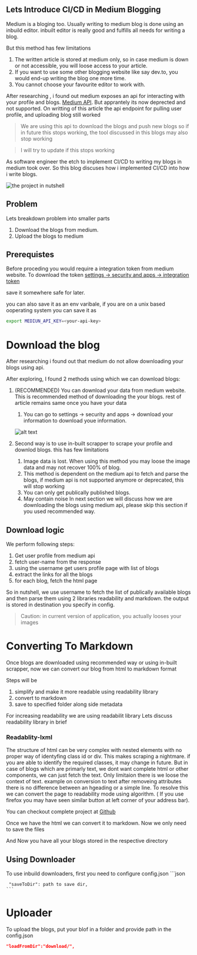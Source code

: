 ## Lets Introduce CI/CD in Medium Blogging

Medium is a bloging too. Usually writing to medium blog is done using an inbuild editor. inbuilt editor is really good and fulfills all needs for writing a blog.

But this method has few limitations

1. The written article is stored at medium only, so in case medium is down or not accessible, you will loose access to your article.
1. If you want to use some other blogging website like say dev.to, you would end-up writing the blog one more time.
1. You cannot choose your favourite editor to work with.

After researching , i found out medium exposes an api for interacting with your profile and blogs. [Medium API](https://github.com/Medium/medium-api-docs). But apprantely its now deprected and not supported. On writting of this article the api endpoint for pulling user profile, and uploading blog still worked

> We are using this api to download the blogs and push new blogs so if in future this stops working, the tool discussed in this blogs may also stop working

> I will try to update if this stops working

As software engineer the etch to implement CI/CD to writing my blogs in medium took over. So this blog discuses how i implemented CI/CD into how i write blogs.

![the project in nutshell](image.png)


## Problem

Lets breakdown problem into smaller parts
1. Download the blogs from medium.
1. Upload the blogs to medium

## Prerequistes
Before proceding you would require a integration token from medium website.
To download the token [settings -> security and apps -> integration token](https://medium.com/me/settings/security)

save it somewhere safe for later.

you can also save it as an env varibale, if you are on a unix based ooperating system you can save it as

```bash
export MEDIUN_API_KEY=<your-api-key>
```



# Download the blog
After researching i found out that medium do not allow downloading your blogs using api.

After exploring, I found 2 methods using which we can download blogs:
1. (RECOMMENDED) You can download your data from medium website. This is recommended method of downloading the your blogs. rest of article remains same once you have your data
    1. You can go to settings -> security and apps -> download your information to download youe information.

    ![alt text](image-1.png)
1. Second way is to use in-built scrapper to scrape your profile and downlod blogs. this has few limitations
    1. Image data is lost. When using this method you may loose the image data and may not recover 100% of blog.
    1. This method is dependent on the medium api to fetch and parse the blogs, if medium api is not supported anymore or deprecated, this will stop working
    1. You can only get publically published blogs.
    1. May contain noise
In next section we will discuss how we are downloading the blogs using medium api, please skip this section if you used recommended way.

## Download logic

We perform following steps:
1. Get user profile from medium api
1. fetch user-name from the response
1. using the username get users profile page with list of blogs
1. extract the links for all the blogs
1. for each blog, fetch the html page


So in nutshell, we use username to fetch the list of publically available blogs and then parse them using 2 libraries readability and markdown. the output is stored in destination you specify in config.

> Caution: in current version of application, you actually looses your images

# Converting To Markdown
Once blogs are downloaded using recommended way or using in-built scrapper, now we can convert our blog from html to markdown format

Steps will be
1. simplify and make it more readable using readability library
1. convert to markdown
1. save to specified folder along side metadata

For increasing readability we are using readabilit library
Lets discuss readability library in brief


### Readablity-lxml
The structure of html can be very complex with nested elements with no proper way of identyfing class id or div. This makes scraping a nightmare. if you are able to identify the required classes, it may change in future.
But in case of blogs which are primarly text, we dont want complete html or other components, we can just fetch the text. Only limitaion there is we loose the context of text. example on conversion to text after removeing attributes there is no difference between an hgeading or a simple line.
To resolve this we can convert the page to readability mode using algorithm. ( If you use firefox you may have seen similar button at left corner of your address bar).

You can checkout complete project at [Github](https://github.com/buriy/python-readability)

Once we have the html we can convert it to markdown. Now we only need to save the files

And Now you have all your blogs stored in the respective directory


## Using Downloader
To use inbuild downloaders, first you need to configure config.json
     ```json
     
     "saveToDir": path to save dir,
    ```

# Uploader
To upload the blogs, put your blof in a folder and provide path in the config.json

```json
"loadFromDir":"download/",

```

